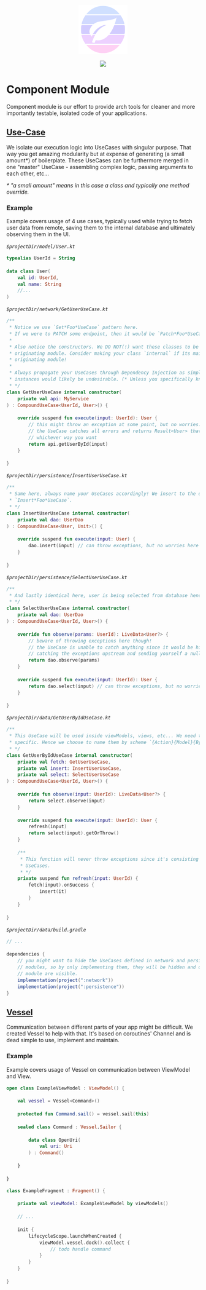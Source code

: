 <p align="center">
  <img src="../art/logo.png" width="128px" />
</p>
<p align="center">
    <a href="https://jitpack.io/#com.skoumal/teanity"><img src="https://jitpack.io/v/com.skoumal/teanity.svg?style=flat-square" width="128px" /></a>
</p>

# Component Module

Component module is our effort to provide arch tools for cleaner and more importantly testable,
isolated code of your applications.

## [Use-Case](CompoundUseCase.kt)

We isolate our execution logic into UseCases with singular purpose. That way you get amazing
modularity but at expense of generating (a small amount*) of boilerplate. These UseCases can be
furthermore merged in one "master" UseCase - assembling complex logic, passing arguments to each
other, etc...

_* "a small amount" means in this case a class and typically one method override._

### Example

Example covers usage of 4 use cases, typically used while trying to fetch user data from remote,
saving them to the internal database and ultimately observing them in the UI.

_`$projectDir/model/User.kt`_
```kotlin
typealias UserId = String

data class User(
    val id: UserId,
    val name: String
    //...
)
```

_`$projectDir/network/GetUserUseCase.kt`_
```kotlin
/**
 * Notice we use `Get*Foo*UseCase` pattern here.
 * If we were to PATCH some endpoint, then it would be `Patch*Foo*UseCase` and so forth.
 *
 * Also notice the constructors. We DO NOT(!) want these classes to be constructable beyond the
 * originating module. Consider making your class `internal` if its main usage is only inside the
 * originating module!
 *
 * Always propagate your UseCases through Dependency Injection as simple Singletons. Multiple
 * instances would likely be undesirable. (* Unless you specifically know what you're doing)
 * */
class GetUserUseCase internal constructor(
    private val api: MyService
) : CompoundUseCase<UserId, User>() {

    override suspend fun execute(input: UserId): User {
        // this might throw an exception at some point, but no worries.
        // the UseCase catches all errors and returns Result<User> that can be processed in
        // whichever way you want
        return api.getUserById(input)
    }

}
```

_`$projectDir/persistence/InsertUserUseCase.kt`_
```kotlin
/**
 * Same here, always name your UseCases accordingly! We insert to the database so the scheme is
 * `Insert*Foo*UseCase`.
 * */
class InsertUserUseCase internal constructor(
    private val dao: UserDao
) : CompoundUseCase<User, Unit>() {

    override suspend fun execute(input: User) {
        dao.insert(input) // can throw exceptions, but no worries here too
    }

}
```

_`$projectDir/persistence/SelectUserUseCase.kt`_
```kotlin
/**
 * And lastly identical here, user is being selected from database hence `Select*Foo*UseCase`.
 * */
class SelectUserUseCase internal constructor(
    private val dao: UserDao
) : CompoundUseCase<UserId, User>() {

    override fun observe(params: UserId): LiveData<User?> {
        // beware of throwing exceptions here though!
        // the UseCase is unable to catch anything since it would be highly inconvenient. Consider
        // catching the exceptions upstream and sending yourself a null instead.
        return dao.observe(params)
    }

    override suspend fun execute(input: UserId): User {
        return dao.select(input) // can throw exceptions, but no worries here too
    }

}
```

_`$projectDir/data/GetUserByIdUseCase.kt`_
```kotlin
/**
 * This UseCase will be used inside viewModels, views, etc... We need this name to be **more**
 * specific. Hence we choose to name them by scheme `{Action}{Model}{ByParameter}UseCase`
 * */
class GetUserByIdUseCase internal constructor(
    private val fetch: GetUserUseCase,
    private val insert: InsertUserUseCase,
    private val select: SelectUserUseCase
) : CompoundUseCase<UserId, User>() {

    override fun observe(input: UserId): LiveData<User?> {
        return select.observe(input)
    }

    override suspend fun execute(input: UserId): User {
        refresh(input)
        return select(input).getOrThrow()
    }

    /**
     * This function will never throw exceptions since it's consisting only of exception-protected
     * UseCases.
     * */
    private suspend fun refresh(input: UserId) {
        fetch(input).onSuccess {
            insert(it)
        }
    }

}
```

_`$projectDir/data/build.gradle`_
```groovy
// ...

dependencies {
	// you might want to hide the UseCases defined in network and persistence from the "user"
	// modules, so by only implementing them, they will be hidden and only those defined in `data`
	// module are visible.
	implementation(project(":network"))
	implementation(project(":persistence"))
}
```

## [Vessel](channel/Vessel.kt)

Communication between different parts of your app might be difficult. We created Vessel to help
with that. It's based on coroutines' Channel and is dead simple to use, implement and maintain.

### Example

Example covers usage of Vessel on communication between ViewModel and View.

```kotlin
open class ExampleViewModel : ViewModel() {

    val vessel = Vessel<Command>()

    protected fun Command.sail() = vessel.sail(this)

    sealed class Command : Vessel.Sailor {

        data class OpenUri(
            val uri: Uri
        ) : Command()

    }

}
```

```kotlin
class ExampleFragment : Fragment() {

    private val viewModel: ExampleViewModel by viewModels()

    // ...

    init {
        lifecycleScope.launchWhenCreated {
            viewModel.vessel.dock().collect {
                // todo handle command
            }
        }
    }

}
```